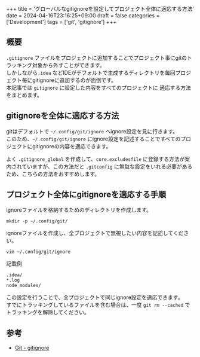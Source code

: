 +++
title = 'グローバルなgitignoreを設定してプロジェクト全体に適応する方法'
date = 2024-04-16T23:16:25+09:00
draft = false
categories = ['Development']
tags = ['git', 'gitignore']
+++

## 概要
`.gitignore` ファイルをプロジェクトに追加することでプロジェクト事にgitのトラッキング対象から外すことができます。  
しかしながら`.idea` などIDEがデフォルトで生成するディレクトリを毎回プロジェクト毎にgitignoreに追加するのが面倒です。  
本記事では `gitignore` に設定した内容をすべてのプロジェクトに 適応する方法をまとめます。

## gitignoreを全体に適応する方法

gitはデフォルトで `~/.config/git/ignore` へignore設定を見に行きます。  
このため、`~/.config/git/ignore` にignore設定を記述することですべてのプロジェクトにgitignoreの内容を適応できます。

よく `.gitignore_global` を作成して、`core.excludesfile` に登録する方法が案内されていますが、この方法だと `.gitconfig` に無駄な設定をいれる必要があるため、こちらの方法をおすすめします。

## プロジェクト全体にgitignoreを適応する手順

ignoreファイルを格納するためのディレクトリを作成します。

```shell
mkdir -p ~/.config/git/
```

ignoreファイルを作成し、全プロジェクトで無視したい内容を記述してください。
```
vim ~/.config/git/ignore
```

記載例

```shell
.idea/
*.log
node_modules/
```

この設定を行うことで、全プロジェクトで同じignore設定を適応できます。  
すでにトラッキングしているファイルを含む場合は、一度 `git rm --cached` でトラッキングを解除してください。

## 参考
* [Git - gitignore](https://git-scm.com/docs/gitignore)
